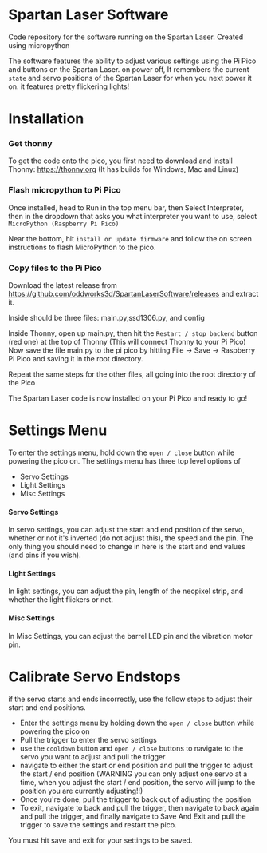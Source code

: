 # Spartan Laser Software
Code repository for the software running on the Spartan Laser.
Created using micropython

The software features the ability to adjust various settings using the Pi Pico and buttons on the Spartan Laser.
on power off, It remembers the current `state` and servo positions of the Spartan Laser for when you next power it on. 
it features pretty flickering lights! 

# Installation

### Get thonny
To get the code onto the pico, you first need to download and install Thonny: https://thonny.org (It has builds for Windows, Mac and Linux)

### Flash micropython to Pi Pico
Once installed, head to Run in the top menu bar, then Select Interpreter, then in the dropdown that asks you what interpreter you want to use, select `MicroPython (Raspberry Pi Pico)`

Near the bottom, hit `install or update firmware` and follow the on screen instructions to flash MicroPython to the pico.

### Copy files to the Pi Pico
Download the latest release from https://github.com/oddworks3d/SpartanLaserSoftware/releases and extract it.

Inside should be three files: main.py,ssd1306.py, and config

Inside Thonny, open up main.py, then hit the `Restart / stop backend` button (red one) at the top of Thonny (This will connect Thonny to your Pi Pico)
Now save the file main.py to the pi pico by hitting File -> Save -> Raspberry Pi Pico and saving it in the root directory.

Repeat the same steps for the other files, all going into the root directory of the Pico 

The Spartan Laser code is now installed on your Pi Pico and ready to go!


# Settings Menu
To enter the settings menu, hold down the `open / close` button while powering the pico on.
The settings menu has three top level options of
- Servo Settings
- Light Settings
- Misc Settings

#### Servo Settings
In servo settings, you can adjust the start and end position of the servo, whether or not it's inverted (do not adjust this), the speed and the pin. 
The only thing you should need to change in here is the start and end values (and pins if you wish).

#### Light Settings
In light settings, you can adjust the pin, length of the neopixel strip, and whether the light flickers or not.

#### Misc Settings
In Misc Settings, you can adjust the barrel LED pin and the vibration motor pin.

# Calibrate Servo Endstops
if the servo starts and ends incorrectly, use the follow steps to adjust their start and end positions.
- Enter the settings menu by holding down the `open / close` button while powering the pico on
- Pull the trigger to enter the servo settings
- use the `cooldown` button and `open / close` buttons to navigate to the servo you want to adjust and pull the trigger
- navigate to either the start or end position and pull the trigger to adjust the start / end position (WARNING you can only adjust one servo at a time, when you adjust the start / end position, the servo will jump to the position you are currently adjusting!!)
- Once you're done, pull the trigger to back out of adjusting the position
- To exit, navigate to back and pull the trigger, then navigate to back again and pull the trigger, and finally navigate to Save And Exit and pull the trigger to save the settings and restart the pico.

You must hit save and exit for your settings to be saved.

